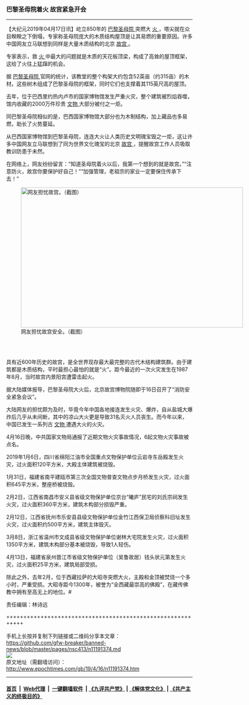 ### 巴黎圣母院着火 故宫紧急开会
------------------------

<p>
 【大纪元2019年04月17日讯】屹立850年的
 <a href="http://www.epochtimes.com/gb/tag/%E5%B7%B4%E9%BB%8E%E5%9C%A3%E6%AF%8D%E9%99%A2.html">
  巴黎圣母院
 </a>
 突燃大
 <a href="http://www.epochtimes.com/gb/tag/%E7%81%AB.html">
  火
 </a>
 ，塔尖就在众目睽睽之下倒塌，专家称圣母院庞大的木质结构屋顶是让其易燃的重要原因。许多中国网友立马联想到同样是大量木质结构的北京
 <a href="http://www.epochtimes.com/gb/tag/%E6%95%85%E5%AE%AB.html">
  故宫
 </a>
 。
</p>
<p>
 专家表示，救
 <a href="http://www.epochtimes.com/gb/tag/%E7%81%AB.html">
  火
 </a>
 中最大的问题就是木质的天花板顶梁，构成了高耸的屋顶框架，这给了火往上猛蹿的机会。
</p>
<p>
 据
 <a href="http://www.epochtimes.com/gb/tag/%E5%B7%B4%E9%BB%8E%E5%9C%A3%E6%AF%8D%E9%99%A2.html">
  巴黎圣母院
 </a>
 官网的统计，该教堂的整个构架大约包含52英亩（约315亩）的木材。这些树木组成了巴黎圣母院的框架，同时它们也支撑着其115英尺高的屋顶。
</p>
<p>
 去年，位于巴西里约热内卢市的国家博物馆发生严重火灾，整个建筑被烈焰吞噬，馆内收藏的2000万件珍贵
 <a href="http://www.epochtimes.com/gb/tag/%E6%96%87%E7%89%A9.html">
  文物
 </a>
 大部分被付之一炬。
</p>
<p>
 同巴黎圣母院相似的是，巴西国家博物馆大部分也为木制结构，加上藏品也多易燃，助长了火势蔓延。
</p>
<p>
 从巴西国家博物馆到巴黎圣母院，连连大火让人类历史文明瑰宝毁之一炬，这让许多中国网友立马联想到了同为世界文化瑰宝的北京
 <a href="http://www.epochtimes.com/gb/tag/%E6%95%85%E5%AE%AB.html">
  故宫
 </a>
 ，提醒故宫工作人员吸取教训防患于未然。
</p>
<p>
 在网络上，网友纷纷留言：“知道圣母院着火以后，我第一个想到的就是故宫。”“注意防火，故宫你要保护好自己！”“加强管理，老祖宗的家业一定要保住传承下去！”
 <span class="Apple-converted-space">
 </span>
</p>
<figure class="wp-caption aligncenter" id="attachment_11191387" style="width: 600px">
 <a href="http://i.epochtimes.com/assets/uploads/2019/04/1808e7cf9b494e62916297c52a20d15a.jpg">
  <img alt="网友担忧故宫。（截图）" class="size-large wp-image-11191387" height="378" src="http://i.epochtimes.com/assets/uploads/2019/04/1808e7cf9b494e62916297c52a20d15a-600x378.jpg" width="600"/>
 </a>
 <br/><figcaption class="wp-caption-text">
  网友担忧故宫安全。（截图）
 </figcaption><br/>
</figure><br/>
<p>
 具有近600年历史的故宫，是全世界现存最大最完整的古代木结构建筑群。由于建筑都是木质结构，平时最担心最怕的就是“火”。距今最近的一次火灾发生在1987年8月，当时故宫内景阳宫遭雷击起火。
 <span class="Apple-converted-space">
 </span>
</p>
<p>
 据大陆媒体报导，巴黎圣母院大火后，北京故宫博物院随即于16日召开了“消防安全紧急会议”。
</p>
<p>
 大陆网友的担忧颇为及时，毕竟今年中国各地接连发生火灾、爆炸，自从盐城大爆炸后几乎从未间断，其中的凉山大火更是导致31名灭火人员丧生。而今年以来，中国已发生一系列古
 <a href="http://www.epochtimes.com/gb/tag/%E6%96%87%E7%89%A9.html">
  文物
 </a>
 遭遇大火的火灾。
</p>
<p>
 4月16日晚，中共国家文物局通报了近期文物火灾事故情况，6起文物火灾事故被点名。
</p>
<p>
 2019年1月6日，四川省绵阳江油市全国重点文物保护单位云岩寺东岳殿发生火灾，过火面积120平方米，大殿主体建筑被烧毁。
</p>
<p>
 1月31日，福建省南平建瓯市第三次全国文物普查文物点步月桥发生火灾，过火面积645平方米，整座桥被烧毁。
</p>
<p>
 2月2日，江西省南昌市安义县省级文物保护单位京台“曦庐”民宅的刘氏宗祠发生火灾，过火面积360平方米，建筑木构部分损毁严重。
</p>
<p>
 2月12日，江西省抚州市乐安县县级文物保护单位金竹江西保卫局侦察科旧址发生火灾，过火面积约500平方米，建筑主体毁灭。
</p>
<p>
 3月8日，浙江省温州市文成县省级文物保护单位谢林大宅院发生火灾，过火面积1350平方米，建筑木构部分基本被烧毁，导致1人轻伤。
</p>
<p>
 4月13日，福建省泉州晋江市省级文物保护单位（吴鲁故居）钱头状元第发生火灾，过火面积25平方米，建筑局部受损。
</p>
<p>
 除此之外，去年2月，位于西藏拉萨的大昭寺突燃大火，主殿和金顶被焚烧一个多小时，严重受损。大昭寺距今1300年，被誉为“全西藏最崇高的佛殿”，在藏传佛教中拥有至高无上的地位。#
</p>
<p>
 责任编辑：林诗远
</p>

+++++++++++++++++++++++++++++++++++++++++++++++++++++++++++<br/><br/>
手机上长按并复制下列链接或二维码分享本文章：<br/>
https://github.com/gfw-breaker/banned-news/blob/master/pages/nsc413/n11191374.md <br/>
<a href='https://github.com/gfw-breaker/banned-news/blob/master/pages/nsc413/n11191374.md'><img src='https://github.com/gfw-breaker/banned-news/blob/master/pages/nsc413/n11191374.md.png'/></a> <br/>
原文地址（需翻墙访问）：http://www.epochtimes.com/gb/19/4/16/n11191374.htm


------------------------
#### [首页](https://github.com/gfw-breaker/banned-news/blob/master/README.md) &nbsp;|&nbsp; [Web代理](https://github.com/labour-camp/helloworld) &nbsp;|&nbsp; [一键翻墙软件](https://github.com/gfw-breaker/nogfw/blob/master/README.md) &nbsp;| [《九评共产党》](https://github.com/gfw-breaker/9ping.md/blob/master/README.md#九评之一评共产党是什么) | [《解体党文化》](https://github.com/gfw-breaker/jtdwh.md/blob/master/README.md) | [《共产主义的终极目的》](https://github.com/gfw-breaker/gczydzjmd.md/blob/master/README.md)

